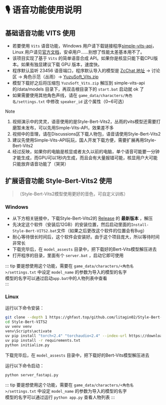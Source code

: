#  🎙️ 语音功能使用说明

## 基础语音功能 VITS 使用
- 若要使用 `Vits` 语音功能，Windows 用户请下载链接程序[simple-vits-api](https://github.com/Artrajz/vits-simple-api/releases)，Linux 用户请见[官方文档](https://github.com/Artrajz/vits-simple-api/blob/main/README_zh.md)，安卓用户......别想了性能太差基本用不了。
- 该项目实现了基于 `Vits` 的简单语音合成 API。如果你是核显只能下载CPU版本。如果有独显建议下载 GPU 版本，速度快。
- 程序默认监听 23456 语音端口，程序默认导入的模型是 [ZcChat 地址](https://github.com/Zao-chen/ZcChat) -&gt; 讨论区 -&gt; 角色示范（丛雨）-&gt; [YuzuSoft_Vits.zip](https://github.com/Zao-chen/zao-chen.github.io/releases/download/%E8%B5%84%E6%BA%90%E4%B8%8B%E8%BD%BD/YuzuSoft_Vits.zip)
- 模型下载好之后将压缩包 `YuzuSoft_Vits.zip` 解压到 simple-vits-api 的/data/models 目录下，再双击根目录下的 `start.bat` 启动就 ok 了
- 如果需要使用其他角色声线，请在 `game_data/characters/角色名/settings.txt` 中修改 `speaker_id` 这个属性（0~6可选）
> [!NOTE]
> 1. 视频演示中的灵灵，语音使用的是Style-Bert-Vits2，丛雨的vits模型还需要打磨暂未发布，可以先用Simple-Vits-API，效果差不多  
> 2. 视频中的音理，请在Discussions区下载人物包，语音请使用Style-Bert-Vits2
> 3. 建议先使用Simple-Vits-API玩玩，国人开发下载方便，需要扩展再用Style-Bert-Vits2
> 4. 经过反映，如果你的电脑是核显或者太久以前的电脑，单个语音可能要一分钟才能生成，而GPU可以1秒内生成，而且会有大量报错可能，核显用户大可能只能放弃语音功能了（哭哭）

## 扩展语音功能 Style-Bert-Vits2 使用

> （Style-Bert-Vits2模型使用更好的音色，可自定义训练）

### Windows

- 从下方相关链接中，下载Style-Bert-Vits2的 [Release](https://github.com/litagin02/Style-Bert-VITS2/releases) 的 **最新版本** ，解压
- 先决定这个软件（安装后12GB）的安装位置，然后启动里面的`Install-Style-Bert-VITS2.bat`文件（如果之后更改这个软件的位置会有Bug）
- 耐心等待很长时间后，这个软件会安装好。由于这个项目庞大，所以等待时间非常长
- 下载完毕后，在 `model_assests` 目录中，把下载好的Bert-Vits模型解压进去
- 打开程序的目录，里面有个 `server.bat` ，启动它即可使用

::: tip
要是想使用这个功能，需要在 `game_data/characters/<角色名>/settings.txt` 中设定 `model_name` 的参数为导入的模型的名字   
模型的名字可以通过启动`app.bat`中的人物列表中查看  
:::

### Linux

运行以下命令安装：

```bash
git clone --depth 1 https://ghfast.top/github.com/litagin02/Style-Bert-VITS2.git
cd Style-Bert-VITS2
uv venv venv
venv\Scripts\activate
uv pip install "torch<2.4" "torchaudio<2.4" --index-url https://download.pytorch.org/whl/cu118 #用于GPU合成，CPU请把后面的 cu118 换成 cpu
uv pip install -r requirements.txt
python initialize.py
```
下载完毕后，在 `model_assests` 目录中，把下载好的Bert-Vits模型解压进去

运行以下命令启动：

```bash
python server_fastapi.py
```

::: tip
要是想使用这个功能，需要在 `game_data/characters/<角色名>/settings.txt` 中设定 `model_name` 的参数为导入的模型的名字   
模型的名字可以通过运行 `python app.py` 查看人物列表
:::

